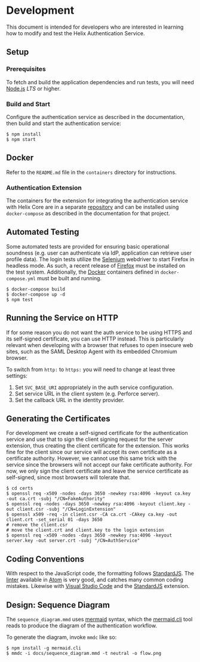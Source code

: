 # Development

This document is intended for developers who are interested in learning how
to modify and test the Helix Authentication Service.

## Setup

### Prerequisites

To fetch and build the application dependencies and run tests, you will need
[Node.js](http://nodejs.org) *LTS* or higher.

### Build and Start

Configure the authentication service as described in the documentation, then
build and start the authentication service:

```shell
$ npm install
$ npm start
```

## Docker

Refer to the `README.md` file in the `containers` directory for instructions.

### Authentication Extension

The containers for the extension for integrating the authentication service with
Helix Core are in a separate
[repository](https://github.com/perforce/helix-authentication-extension) and can
be installed using `docker-compose` as described in the documentation for that
project.

## Automated Testing

Some automated tests are provided for ensuring basic operational soundness (e.g.
user can authenticate via IdP, application can retrieve user profile data). The
login tests utilize the [Selenium](https://www.selenium.dev) webdriver to start
Firefox in headless mode. As such, a recent release of
[Firefox](https://www.mozilla.org/en-US/firefox/) must be installed on the test
system. Additionally, the [Docker](#docker) containers defined in
`docker-compose.yml` must be built and running.

```shell
$ docker-compose build
$ docker-compose up -d
$ npm test
```

## Running the Service on HTTP

If for some reason you do not want the auth service to be using HTTPS and its
self-signed certificate, you can use HTTP instead. This is particularly relevant
when developing with a browser that refuses to open insecure web sites, such as
the SAML Desktop Agent with its embedded Chromium browser.

To switch from `http:` to `https:` you will need to change at least three settings:

1. Set `SVC_BASE_URI` appropriately in the auth service configuration.
1. Set service URL in the client system (e.g. Perforce server).
1. Set the callback URL in the identity provider.

## Generating the Certificates

For development we create a self-signed certificate for the authentication
service and use that to sign the client signing request for the server
extension, thus creating the client certificate for the extension. This works
fine for the client since our service will accept its own certificate as a
certificate authority. However, we cannot use this same trick with the service
since the browsers will not accept our fake certificate authority. For now, we
only sign the client certificate and leave the service certificate as
self-signed, since most browsers will tolerate that.

```shell
$ cd certs
$ openssl req -x509 -nodes -days 3650 -newkey rsa:4096 -keyout ca.key -out ca.crt -subj "/CN=FakeAuthority"
$ openssl req -nodes -days 3650 -newkey rsa:4096 -keyout client.key -out client.csr -subj "/CN=LoginExtension"
$ openssl x509 -req -in client.csr -CA ca.crt -CAkey ca.key -out client.crt -set_serial 01 -days 3650
# remove the client.csr
# move the client.crt and client.key to the login extension
$ openssl req -x509 -nodes -days 3650 -newkey rsa:4096 -keyout server.key -out server.crt -subj "/CN=AuthService"
```

## Coding Conventions

With respect to the JavaScript code, the formatting follows
[StandardJS](https://standardjs.com). The
[linter](https://atom.io/packages/linter-js-standard) available in
[Atom](https://atom.io) is very good, and catches many common coding mistakes.
Likewise with [Visual Studio Code](https://code.visualstudio.com) and the
[StandardJS](https://github.com/standard/vscode-standardjs) extension.

## Design: Sequence Diagram

The `sequence_diagram.mmd` uses [mermaid](https://mermaidjs.github.io) syntax,
which the [mermaid.cli](https://github.com/mermaidjs/mermaid.cli) tool reads to
produce the diagram of the authentication workflow.

To generate the diagram, invoke `mmdc` like so:

```shell
$ npm install -g mermaid.cli
$ mmdc -i docs/sequence_diagram.mmd -t neutral -o flow.png
```
